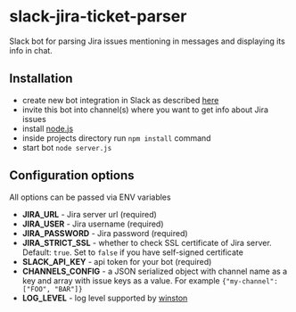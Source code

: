 # slack-jira-ticket-parser
Slack bot for parsing Jira issues mentioning in messages and displaying its info in chat.

## Installation
- create new bot integration in Slack as described [here](https://api.slack.com/bot-users)
- invite this bot into channel(s) where you want to get info about Jira issues
- install [node.js](https://nodejs.org/)
- inside projects directory run `npm install` command
- start bot `node server.js`

## Configuration options
All options can be passed via ENV variables
 
- **JIRA_URL** - Jira server url (required)
- **JIRA_USER** - Jira username (required)
- **JIRA_PASSWORD** - Jira password (required)
- **JIRA_STRICT_SSL** - whether to check SSL certificate of Jira server. Default: `true`. Set to `false` if you have self-signed certificate
- **SLACK_API_KEY** - api token for your bot (required)
- **CHANNELS_CONFIG** - a JSON serialized object with channel name as a key and array with issue keys as a value. For example `{"my-channel": ["FOO", "BAR"]}`
- **LOG_LEVEL** - log level supported by [winston](https://github.com/winstonjs/winston#logging-levels)